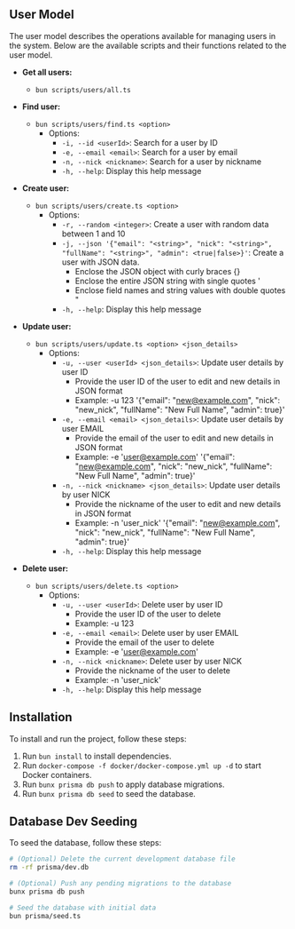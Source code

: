 

## User Model

The user model describes the operations available for managing users in the system. Below are the available scripts and their functions related to the user model.

- **Get all users:**
  - `bun scripts/users/all.ts`

- **Find user:**
  - `bun scripts/users/find.ts <option>`
    - Options:
      - `-i, --id <userId>`: Search for a user by ID
      - `-e, --email <email>`: Search for a user by email
      - `-n, --nick <nickname>`: Search for a user by nickname
      - `-h, --help`: Display this help message

- **Create user:**
  - `bun scripts/users/create.ts <option>`
    - Options:
      - `-r, --random <integer>`: Create a user with random data between 1 and 10
      - `-j, --json '{"email": "<string>", "nick": "<string>", "fullName": "<string>", "admin": <true|false>}'`: Create a user with JSON data.
        - Enclose the JSON object with curly braces {}
        - Enclose the entire JSON string with single quotes '
        - Enclose field names and string values with double quotes "
      - `-h, --help`: Display this help message

- **Update user:**
  - `bun scripts/users/update.ts <option> <json_details>`
    - Options:
      - `-u, --user <userId> <json_details>`: Update user details by user ID
        - Provide the user ID of the user to edit and new details in JSON format
        - Example: -u 123 '{"email": "new@example.com", "nick": "new_nick", "fullName": "New Full Name", "admin": true}'
      - `-e, --email <email> <json_details>`: Update user details by user EMAIL
        - Provide the email of the user to edit and new details in JSON format
        - Example: -e 'user@example.com' '{"email": "new@example.com", "nick": "new_nick", "fullName": "New Full Name", "admin": true}'
      - `-n, --nick <nickname> <json_details>`: Update user details by user NICK
        - Provide the nickname of the user to edit and new details in JSON format
        - Example: -n 'user_nick' '{"email": "new@example.com", "nick": "new_nick", "fullName": "New Full Name", "admin": true}'
      - `-h, --help`: Display this help message

- **Delete user:**
  - `bun scripts/users/delete.ts <option>`
    - Options:
      - `-u, --user <userId>`: Delete user by user ID
        - Provide the user ID of the user to delete
        - Example: -u 123
      - `-e, --email <email>`: Delete user by user EMAIL
        - Provide the email of the user to delete
        - Example: -e 'user@example.com'
      - `-n, --nick <nickname>`: Delete user by user NICK
        - Provide the nickname of the user to delete
        - Example: -n 'user_nick'
      - `-h, --help`: Display this help message

## Installation
To install and run the project, follow these steps:

1. Run `bun install` to install dependencies.
2. Run `docker-compose -f docker/docker-compose.yml up -d` to start Docker containers.
3. Run `bunx prisma db push` to apply database migrations.
4. Run `bunx prisma db seed` to seed the database.


## Database Dev Seeding

To seed the database, follow these steps:

```bash
# (Optional) Delete the current development database file
rm -rf prisma/dev.db

# (Optional) Push any pending migrations to the database
bunx prisma db push

# Seed the database with initial data
bun prisma/seed.ts